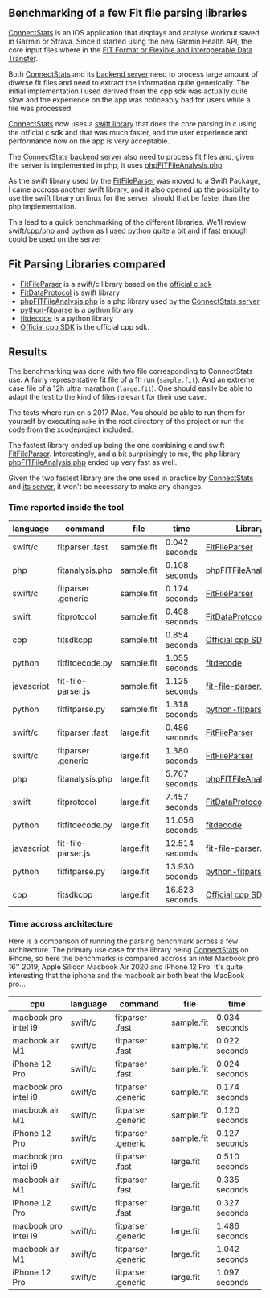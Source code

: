 ## Benchmarking of a few Fit file parsing libraries

[ConnectStats](https://github.com/roznet/connectstats) is an iOS application that displays and analyse workout saved in Garmin or Strava. Since it started using the new Garmin Health API, the core input files where in the [FIT Format or Flexible and Interoperable Data Transfer](https://developer.garmin.com/fit/overview/).

Both [ConnectStats](https://github.com/roznet/connectstats) and its [backend server](https://github.com/roznet/connectstats_server) need to process large amount of diverse fit files and need to extract the information quite generically. The initial implementation I used derived from the cpp sdk was actually quite slow and the experience on the app was noticeably bad for users while a file was processed.

[ConnectStats](https://github.com/roznet/connectstats) now uses a [swift library](https://github.com/roznet/FitFileParser) that does the core parsing in c using the official c sdk and that was much faster, and the user experience and performance now on the app is very acceptable.

The [ConnectStats backend server](https://github.com/roznet/connectstats_server) also need to process fit files and, given the server is implemented in php, it uses [phpFITFileAnalysis.php](https://github.com/adriangibbons/php-fit-file-analysis). 

As the swift library used by the [FitFileParser](https://github.com/roznet/FitFileParser) was moved to a Swift Package, I came accross another swift library, and it also opened up the possibility to use the swift library on linux for the server, should that be faster than the php implementation. 

This lead to a quick benchmarking of the different libraries. We'll review swift/cpp/php and python as I used python quite a bit and if fast enough could be used on the server

## Fit Parsing Libraries compared

- [FitFileParser](https://github.com/roznet/FitFileParser) is a swift/c library based on the [official c sdk](https://developer.garmin.com/fit/example-projects/c/)
- [FitDataProtocol](https://github.com/FitnessKit/FitDataProtocol) is swift library
- [phpFITFileAnalysis.php](https://github.com/adriangibbons/php-fit-file-analysis) is a php library used by the [ConnectStats server](https://github.com/roznet/connectstats_server)
- [python-fitparse](https://github.com/dtcooper/python-fitparse) is a python library
- [fitdecode](https://github.com/polyvertex/fitdecode) is a python library
- [Official cpp SDK](https://developer.garmin.com/fit/example-projects/cpp/) is the official cpp sdk.

## Results

The benchmarking was done with two file corresponding to ConnectStats use. A fairly representative fit file of a 1h run (`sample.fit`). And an extreme case file of a 12h ultra marathon (`large.fit`). One should easily be able to adapt the test to the kind of files relevant for their use case.

The tests where run on a 2017 iMac. You should be able to run them for yourself by executing `make` in the root directory of the project or run the code from the xcodeproject included.

The fastest library ended up being the one combining c and swift [FitFileParser](https://github.com/roznet/FitFileParser). 
Interestingly, and a bit surprisingly to me, the php library [phpFITFileAnalysis.php](https://github.com/adriangibbons/php-fit-file-analysis) ended up very fast as well. 

Given the two fastest library are the one used in practice by [ConnectStats](https://github.com/roznet/connectstats) and [its server](https://github.com/roznet/connectstats_server), it won't be necessary to make any changes.

### Time reported inside the tool

| language   | command            | file       | time           | Library                                                                          |
|------------|--------------------|------------|----------------|----------------------------------------------------------------------------------|
| swift/c    | fitparser .fast    | sample.fit | 0.042 seconds  | [FitFileParser](https://github.com/roznet/FitFileParser)                         |
| php        | fitanalysis.php    | sample.fit | 0.108 seconds  | [phpFITFileAnalysis.php](https://github.com/adriangibbons/php-fit-file-analysis) |
| swift/c    | fitparser .generic | sample.fit | 0.174 seconds  | [FitFileParser](https://github.com/roznet/FitFileParser)                         |
| swift      | fitprotocol        | sample.fit | 0.498 seconds  | [FitDataProtocol](https://github.com/FitnessKit/FitDataProtocol)                 |
| cpp        | fitsdkcpp          | sample.fit | 0.854 seconds  | [Official cpp SDK](https://developer.garmin.com/fit/example-projects/cpp/)       |
| python     | fitfitdecode.py    | sample.fit | 1.055 seconds  | [fitdecode](https://github.com/polyvertex/fitdecode)                             |
| javascript | fit-file-parser.js | sample.fit | 1.125 seconds  | [fit-file-parser.js](https://github.com/jimmykane/fit-parser)                    |
| python     | fitfitparse.py     | sample.fit | 1.318 seconds  | [python-fitparse](https://github.com/dtcooper/python-fitparse)                   |
| swift/c    | fitparser .fast    | large.fit  | 0.486 seconds  | [FitFileParser](https://github.com/roznet/FitFileParser)                         |
| swift/c    | fitparser .generic | large.fit  | 1.380 seconds  | [FitFileParser](https://github.com/roznet/FitFileParser)                         |
| php        | fitanalysis.php    | large.fit  | 5.767 seconds  | [phpFITFileAnalysis.php](https://github.com/adriangibbons/php-fit-file-analysis) |
| swift      | fitprotocol        | large.fit  | 7.457 seconds  | [FitDataProtocol](https://github.com/FitnessKit/FitDataProtocol)                 |
| python     | fitfitdecode.py    | large.fit  | 11.056 seconds | [fitdecode](https://github.com/polyvertex/fitdecode)                             |
| javascript | fit-file-parser.js | large.fit  | 12.514 seconds | [fit-file-parser.js](https://github.com/jimmykane/fit-parser)                    |
| python     | fitfitparse.py     | large.fit  | 13.930 seconds | [python-fitparse](https://github.com/dtcooper/python-fitparse)                   |
| cpp        | fitsdkcpp          | large.fit  | 16.823 seconds | [Official cpp SDK](https://developer.garmin.com/fit/example-projects/cpp/)       |

### Time accross architecture

Here is a comparison of running the parsing benchmark across a few architecture. The primary use case for the library being [ConnectStats](https://github.com/roznet/connectstats) on iPhone, so here the benchmarks is compared accross an intel Macbook pro 16'' 2019, Apple Silicon Macbook Air 2020 and iPhone 12 Pro. It's quite interesting that the iphone and the macbook air both beat the MacBook pro...

| cpu                  | language | command            | file       | time          |
|----------------------|----------|--------------------|------------|---------------|
| macbook pro intel i9 | swift/c  | fitparser .fast    | sample.fit | 0.034 seconds |
| macbook air M1       | swift/c  | fitparser .fast    | sample.fit | 0.022 seconds |
| iPhone 12 Pro        | swift/c  | fitparser .fast    | sample.fit | 0.024 seconds |
| macbook pro intel i9 | swift/c  | fitparser .generic | sample.fit | 0.174 seconds |
| macbook air M1       | swift/c  | fitparser .generic | sample.fit | 0.120 seconds |
| iPhone 12 Pro        | swift/c  | fitparser .generic | sample.fit | 0.127 seconds |
| macbook pro intel i9 | swift/c  | fitparser .fast    | large.fit  | 0.510 seconds |
| macbook air M1       | swift/c  | fitparser .fast    | large.fit  | 0.335 seconds |
| iPhone 12 Pro        | swift/c  | fitparser .fast    | large.fit  | 0.327 seconds |
| macbook pro intel i9 | swift/c  | fitparser .generic | large.fit  | 1.486 seconds |
| macbook air M1       | swift/c  | fitparser .generic | large.fit  | 1.042 seconds |
| iPhone 12 Pro        | swift/c  | fitparser .generic | large.fit  | 1.097 seconds |

